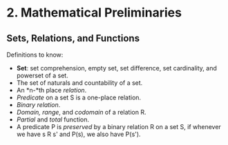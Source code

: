 # 2. Mathematical Preliminaries

## Sets, Relations, and Functions
Definitions to know:
  - **Set**: set comprehension, empty set, set difference, set cardinality, and
    powerset of a set.
  - The set of naturals and countability of a set.
  - An *n-*th place *relation*.
  - *Predicate* on a set S is a one-place relation.
  - *Binary relation*.
  - *Domain, range*, and *codomain* of a relation R.
  - *Partial* and *total* function.
  - A predicate P is *preserved* by a binary relation R on a set S, if whenever
    we have s R s' and P(s), we also have P(s').

